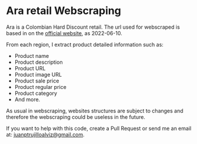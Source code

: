 # Ara retail Webscraping

Ara is a Colombian Hard Discount retail. The url used for webscraped is based in on the [official website](https://aratiendas.com/), as 2022-06-10.

From each region, I extract product detailed information such as:

+ Product name
+ Product description
+ Product URL
+ Product image URL
+ Product sale price
+ Product regular price
+ Product category
+ And more.

As usual in webscraping, websites structures are subject to changes and therefore the webscraping could be useless in the future.

If you want to help with this code, create a Pull Request or send me an email at: juanptrujilloalviz@gmail.com.
